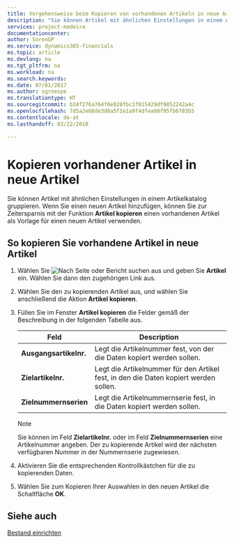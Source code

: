 ```yaml
---
title: Vorgehensweise beim Kopieren von vorhandenen Artikeln in neue Artikel
description: "Sie können Artikel mit ähnlichen Einstellungen in einem Artikelkatalog gruppieren. Wenn Sie einen neuen Artikel hinzufügen, können Sie zur Zeitersparnis mit der Option **Artikel kopieren** einen vorhandenen Artikel als Vorlage für einen neuen Artikel verwenden."
services: project-madeira
documentationcenter: 
author: SorenGP
ms.service: dynamics365-financials
ms.topic: article
ms.devlang: na
ms.tgt_pltfrm: na
ms.workload: na
ms.search.keywords: 
ms.date: 07/01/2017
ms.author: sgroespe
ms.translationtype: HT
ms.sourcegitcommit: b34f276a764f0e828fbc1f015429df9852242a4c
ms.openlocfilehash: 7d5a2e68de3d8a5f1e1a9f4dfea08f95fb6783b5
ms.contentlocale: de-at
ms.lasthandoff: 03/22/2018

---
```

# <a name="copy-existing-items-to-new-items"></a>Kopieren vorhandener Artikel in neue Artikel
Sie können Artikel mit ähnlichen Einstellungen in einem Artikelkatalog gruppieren. Wenn Sie einen neuen Artikel hinzufügen, können Sie zur Zeitersparnis mit der Funktion **Artikel kopieren** einen vorhandenen Artikel als Vorlage für einen neuen Artikel verwenden.  

## <a name="to-copy-existing-items-to-new-items"></a>So kopieren Sie vorhandene Artikel in neue Artikel  

1.  Wählen Sie ![Nach Seite oder Bericht suchen](../../media/ui-search/search_small.png "Symbol nach Seite oder Bericht suchen") aus und geben Sie **Artikel** ein. Wählen Sie dann den zugehörigen Link aus.  
2.  Wählen Sie den zu kopierenden Artikel aus, und wählen Sie anschließend die Aktion **Artikel kopieren**.  
3.  Füllen Sie im Fenster **Artikel kopieren** die Felder gemäß der Beschreibung in der folgenden Tabelle aus.  

    |Feld|Description|  
    |---------------------------------|---------------------------------------|  
    |**Ausgangsartikelnr.**|Legt die Artikelnummer fest, von der die Daten kopiert werden sollen.|  
    |**Zielartikelnr.**|Legt die Artikelnummer für den Artikel fest, in den die Daten kopiert werden sollen.|  
    |**Zielnummernserien**|Legt die Artikelnummernserie fest, in die Daten kopiert werden sollen.|  

    > [!NOTE]  
    >  Sie können im Feld **Zielartikelnr.** oder im Feld **Zielnummernserien** eine Artikelnummer angeben. Der zu kopierende Artikel wird der nächsten verfügbaren Nummer in der Nummernserie zugewiesen.  

4.  Aktivieren Sie die entsprechenden Kontrollkästchen für die zu kopierenden Daten.  
5.  Wählen Sie zum Kopieren Ihrer Auswahlen in den neuen Artikel die Schaltfläche **OK**.  

## <a name="see-also"></a>Siehe auch  
[Bestand einrichten](../../inventory-setup-inventory.md)

